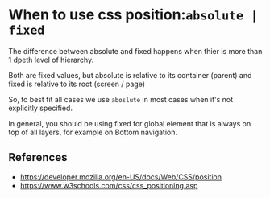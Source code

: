 # When to use css position:`absolute | fixed`

The difference between absolute and fixed happens when thier is more than 1 dpeth level of hierarchy.

Both are fixed values, but absolute is relative to its container (parent) and fixed is relative to its root (screen / page)

So, to best fit all cases we use `aboslute` in most cases when it's not explicitly specified.

In general, you should be using fixed for global element that is always on top of all layers, for example on Bottom navigation.

## References

- https://developer.mozilla.org/en-US/docs/Web/CSS/position
- https://www.w3schools.com/css/css_positioning.asp
